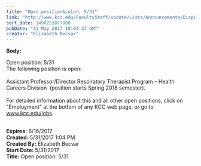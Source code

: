 ```yaml
---
title: "Open position&colon; 5/31"
link: "http://www.kcc.edu/FacultyStaff/update/Lists/Announcements/DispForm.aspx?ID=2443"
sort_date: 1496253877000
pubDate: "31 May 2017 18:04:37 GMT"
creator: "Elizabeth Becvar"
---
```


<div><b>Body:</b> <div class="ExternalClass1A890EED0D4247CEB7A0356C298479FC"><p>​Open position: 5/31<br />​The following position is open:<br /><br />Assistant Professor/Director Respiratory Therapist Program – Health Careers Division  (position starts Spring 2018 semester).<br /><br />For detailed information about this and all other open positions, click on &quot;Employment&quot; at the bottom of any KCC web page, or go to <a href="/jobs">www.kcc.edu/jobs</a>.<br /> <br /></p></div></div>
<div><b>Expires:</b> 6/16/2017</div>
<div><b>Created:</b> 5/31/2017 1:04 PM</div>
<div><b>Created By:</b> Elizabeth Becvar</div>
<div><b>Start Date:</b> 5/31/2017</div>
<div><b>Title:</b> Open position: 5/31</div>
